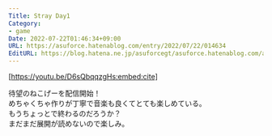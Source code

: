 ```yaml
---
Title: Stray Day1
Category:
- game
Date: 2022-07-22T01:46:34+09:00
URL: https://asuforce.hatenablog.com/entry/2022/07/22/014634
EditURL: https://blog.hatena.ne.jp/asuforcegt/asuforce.hatenablog.com/atom/entry/4207112889901215074
---
```


[https://youtu.be/D6sQbqqzgHs:embed:cite]

待望のねこげーを配信開始！  
めちゃくちゃ作りが丁寧で音楽も良くてとても楽しめている。  
もうちょっとで終わるのだろうか？  
まだまだ展開が読めないので楽しみ。
